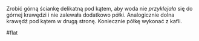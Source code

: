 Zrobić górną ściankę delikatną pod kątem, aby woda nie *przyklejała* się do górnej krawędzi i nie zalewała dodatkowo półki. Analogicznie dolna krawędź pod kątem w drugą stronę. Koniecznie półkę wykonać z kafli.

#flat